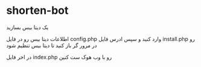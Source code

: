 # shorten-bot

یک دیتا بیس بسازید

اطلاعات دیتا بیس رو در فایل 
config.php
وارد کنید 
و سپس ادرس فایل 
install.php
رو در مرور گر باز کنید تا دیتا بیس تنظیم شود 


در اخر فایل 
index.php
رو با وب هوک ست کنین

